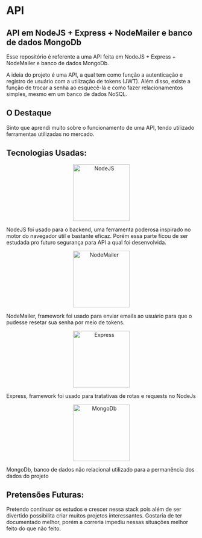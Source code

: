 # API




## API em NodeJS + Express + NodeMailer e banco de dados MongoDb

Esse repositório é referente a uma API feita em NodeJS + Express + NodeMailer e banco de dados MongoDb.

A ideia do projeto é uma API, a qual tem como função a autenticação e registro de usuário com a utilização de tokens (JWT). Além disso, existe a função de trocar a senha ao
esquecê-la e como fazer relacionamentos simples, mesmo em um banco de dados NoSQL.


## O Destaque

Sinto que aprendi muito sobre o funcionamento de uma API, tendo utilizado ferramentas utilizadas no mercado. 



## Tecnologias Usadas:

<p align="center">
  <img src="https://pplware.sapo.pt/wp-content/uploads/2016/05/nodejs_04.jpg" width="150" title="NodeJS" align="center">
  <p>NodeJS foi usado para o backend, uma ferramenta poderosa inspirado no motor do navegador útil e bastante eficaz. Porém essa parte ficou de ser estudada pro futuro segurança para API a qual foi desenvolvida.</p>
 </p>
 
 <p align="center">
  <img src="https://nodemailer.com/nm_logo_200x136.png" width="150" title="NodeMailer" align="center">
  <p>NodeMailer, framework foi usado para enviar emails ao usuário para que o pudesse resetar sua senha por meio de tokens.</p>
 </p>
 
  <p align="center">
  <img src="https://expressjs.com/images/express-facebook-share.png" width="150" title="Express" align="center">
  <p>Express, framework foi usado para tratativas de rotas e requests no NodeJs</p>
 </p>
 
   <p align="center">
  <img src=" https://www.redspark.io/wp-content/uploads/2020/02/mongodb.jpg" width="150" title="MongoDb" align="center">
  <p>MongoDb, banco de dados não relacional utilizado para a permanência dos dados do projeto</p>
 </p>



 




## Pretensões Futuras:

Pretendo continuar os estudos e crescer nessa stack pois além de ser divertido possibilita criar muitos projetos interessantes. Gostaria de ter documentado melhor, porém a correria impediu nessas situações melhor feito do que não feito.

